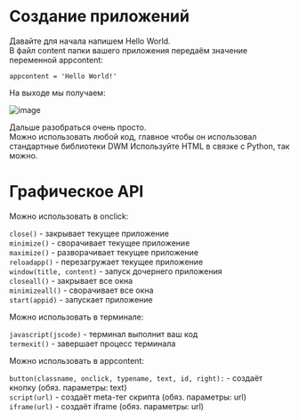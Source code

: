 # Создание приложений
Давайте для начала напишем Hello World.<br>
В файл content папки вашего приложения передаём значение переменной appcontent:

`
appcontent = 'Hello World!'
`

На выходе мы получаем:

![image](https://user-images.githubusercontent.com/77122703/160296611-8a53d2f5-7f77-4362-8a9d-6b52cc90447a.png)

Дальше разобраться очень просто.<br>
Можно использовать любой код, главное чтобы он использовал стандартные библиотеки DWM
Используйте HTML в связке с Python, так можно.

# Графическое API
Можно использовать в onclick:

`close()` - закрывает текущее приложение<br>
`minimize()` - сворачивает текущее приложение<br>
`maximize()` - разворачивает текущее приложение<br>
`reloadapp()` - перезагружает текущее приложение<br>
`window(title, content)` - запуск дочернего приложения<br>
`closeall()` - закрывает все окна<br>
`minimizeall()` - сворачивает все окна<br>
`start(appid)` - запускает приложение<br>

Можно использовать в терминале:

`javascript(jscode)` - терминал выполнит ваш код<br>
`termexit()` - завершает процесс терминала<br>

Можно использовать в appcontent:

`button(classname, onclick, typename, text, id, right):` - создаёт кнопку (обяз. параметры: text)<br>
`script(url)` - создаёт meta-тег скрипта (обяз. параметры: url)<br>
`iframe(url)` - создаёт iframe (обяз. параметры: url)<br>
